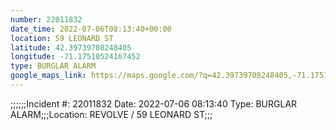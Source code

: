 ```yaml
---
number: 22011832
date_time: 2022-07-06T08:13:40+00:00
location: 59 LEONARD ST
latitude: 42.39739708248405
longitude: -71.17510524167452
type: BURGLAR ALARM
google_maps_link: https://maps.google.com/?q=42.39739708248405,-71.17510524167452
---
```


;;;;;;Incident #: 22011832  Date: 2022-07-06 08:13:40   Type: BURGLAR ALARM;;;Location: REVOLVE / 59 LEONARD ST;;;
